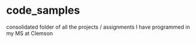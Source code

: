 # code_samples
consolidated folder of all the projects / assignments I have programmed in my MS at Clemson
